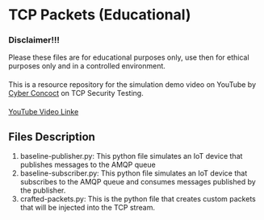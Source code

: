 # TCP Packets (Educational)
### Disclaimer!!!
Please these files are for educational purposes only, use then for ethical purposes only and in a controlled environment.
####
This is a resource repository for the simulation demo video on YouTube by [Cyber Concoct](https://www.youtube.com/@cyberconcoct) on TCP Security Testing.
####
[YouTube Video Linke](https://youtu.be/lZ3nj6FNBKs?si=ro9INQEJgTY0uDJg)

## Files Description
1. baseline-publisher.py: This python file simulates an IoT device that publishes messages to the AMQP queue
2. baseline-subscriber.py: This python file simulates an IoT device that subscribes to the AMQP queue and consumes messages published by the publisher.
3. crafted-packets.py: This is the python file that creates custom packets that will be injected into the TCP stream.
